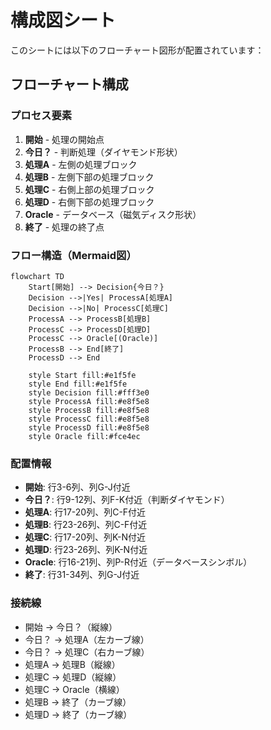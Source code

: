 # 構成図シート

このシートには以下のフローチャート図形が配置されています：

## フローチャート構成

### プロセス要素
1. **開始** - 処理の開始点
2. **今日？** - 判断処理（ダイヤモンド形状）
3. **処理A** - 左側の処理ブロック
4. **処理B** - 左側下部の処理ブロック
5. **処理C** - 右側上部の処理ブロック
6. **処理D** - 右側下部の処理ブロック
7. **Oracle** - データベース（磁気ディスク形状）
8. **終了** - 処理の終了点

### フロー構造（Mermaid図）
```mermaid
flowchart TD
    Start[開始] --> Decision{今日？}
    Decision -->|Yes| ProcessA[処理A]
    Decision -->|No| ProcessC[処理C]
    ProcessA --> ProcessB[処理B]
    ProcessC --> ProcessD[処理D]
    ProcessC --> Oracle[(Oracle)]
    ProcessB --> End[終了]
    ProcessD --> End

    style Start fill:#e1f5fe
    style End fill:#e1f5fe
    style Decision fill:#fff3e0
    style ProcessA fill:#e8f5e8
    style ProcessB fill:#e8f5e8
    style ProcessC fill:#e8f5e8
    style ProcessD fill:#e8f5e8
    style Oracle fill:#fce4ec
```

### 配置情報
- **開始**: 行3-6列、列G-J付近
- **今日？**: 行9-12列、列F-K付近（判断ダイヤモンド）
- **処理A**: 行17-20列、列C-F付近
- **処理B**: 行23-26列、列C-F付近
- **処理C**: 行17-20列、列K-N付近
- **処理D**: 行23-26列、列K-N付近
- **Oracle**: 行16-21列、列P-R付近（データベースシンボル）
- **終了**: 行31-34列、列G-J付近

### 接続線
- 開始 → 今日？（縦線）
- 今日？ → 処理A（左カーブ線）
- 今日？ → 処理C（右カーブ線）
- 処理A → 処理B（縦線）
- 処理C → 処理D（縦線）
- 処理C → Oracle（横線）
- 処理B → 終了（カーブ線）
- 処理D → 終了（カーブ線）
